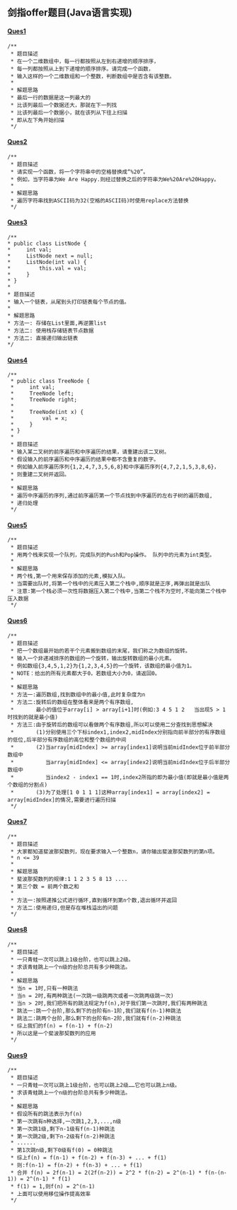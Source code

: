 ## 剑指offer题目(Java语言实现)

#### [Ques1](https://github.com/codekongs/Algorithm-Learning/blob/master/jzoffer/Ques1/src/Solution.java)

```
/**
 * 题目描述
 * 在一个二维数组中，每一行都按照从左到右递增的顺序排序，
 * 每一列都按照从上到下递增的顺序排序。请完成一个函数，
 * 输入这样的一个二维数组和一个整数，判断数组中是否含有该整数。
 *
 * 解题思路
 * 最后一行的数据是这一列最大的
 * 比该列最后一个数据还大，那就在下一列找
 * 比该列最后一个数据小，就在该列从下往上扫描
 * 即从左下角开始扫描
 */
```

#### [Ques2](https://github.com/codekongs/Algorithm-Learning/blob/master/jzoffer/Ques2/src/Solution.java)

```
/**
 * 题目描述
 * 请实现一个函数，将一个字符串中的空格替换成“%20”。
 * 例如，当字符串为We Are Happy.则经过替换之后的字符串为We%20Are%20Happy。
 *
 * 解题思路
 * 遍历字符串找到ASCII码为32(空格的ASCII码)时使用replace方法替换
 */
```

#### [Ques3](https://github.com/codekongs/Algorithm-Learning/blob/master/jzoffer/Ques3/src/Solution.java)

```
/**
* public class ListNode {
*     int val;
*     ListNode next = null;
*     ListNode(int val) {
*         this.val = val;
*     }
* }
*
* 题目描述
* 输入一个链表，从尾到头打印链表每个节点的值。
*
* 解题思路
* 方法一: 存储在List里面,再逆置list
* 方法二: 使用栈存储链表节点数据
* 方法二: 直接递归输出链表
*/
```

#### [Ques4](https://github.com/codekongs/Algorithm-Learning/blob/master/jzoffer/Ques4/src/Solution.java)

```
/**
 * public class TreeNode {
 *     int val;
 *     TreeNode left;
 *     TreeNode right;
 *
 *     TreeNode(int x) {
 *         val = x;
 *     }
 * }
 *
 * 题目描述
 * 输入某二叉树的前序遍历和中序遍历的结果，请重建出该二叉树。
 * 假设输入的前序遍历和中序遍历的结果中都不含重复的数字。
 * 例如输入前序遍历序列{1,2,4,7,3,5,6,8}和中序遍历序列{4,7,2,1,5,3,8,6}，
 * 则重建二叉树并返回。
 *
 * 解题思路
 * 遍历中序遍历的序列,通过前序遍历第一个节点找到中序遍历的左右子树的遍历数组,
 * 递归处理
 */
```

#### [Ques5](https://github.com/codekongs/Algorithm-Learning/blob/master/jzoffer/Ques5/src/Solution.java)

```
/**
 * 题目描述
 * 用两个栈来实现一个队列，完成队列的Push和Pop操作。 队列中的元素为int类型。
 *
 * 解题思路
 * 两个栈,第一个用来保存添加的元素,模拟入队。
 * 当需要出队时,将第一个栈中的元素压入第二个栈中,顺序就是正序,再弹出就是出队
 * 注意:第一个栈必须一次性将数据压入第二个栈中,当第二个栈不为空时,不能向第二个栈中压入数据
 */
```

#### [Ques6](https://github.com/codekongs/Algorithm-Learning/blob/master/jzoffer/Ques6/src/Solution.java)

```
/**
 * 题目描述
 * 把一个数组最开始的若干个元素搬到数组的末尾，我们称之为数组的旋转。
 * 输入一个非递减排序的数组的一个旋转，输出旋转数组的最小元素。
 * 例如数组{3,4,5,1,2}为{1,2,3,4,5}的一个旋转，该数组的最小值为1。
 * NOTE：给出的所有元素都大于0，若数组大小为0，请返回0。
 *
 * 解题思路
 * 方法一:遍历数组,找到数组中的最小值,此时复杂度为n
 * 方法二:旋转后的数组在整体看来是两个有序数组,
 *       最小的值位于array[i] > array[i+1]时(例如:3 4 5 1 2   当出现5 > 1时找到的就是最小值)
 * 方法三:由于旋转后的数组可以看做两个有序数组,所以可以使用二分查找到思想解决
 *       (1)分别使用三个下标index1,index2,midIndex分别指向前半部分的有序数组的低位,后半部分有序数组的高位和整个数组的中间
 *       (2)当array[midIndex] >= array[index1]说明当前midIndex位于前半部分数组中
 *          当array[midIndex] <= array[index2]说明当前midIndex位于后半部分数组中
 *          当index2 - index1 == 1时,index2所指的即为最小值(即就是最小值是两个数组的分割点)
 *       (3)为了处理[1 0 1 1 1]这种array[index1] = array[index2] = array[midIndex]的情况,需要进行遍历扫描
 */
```

#### [Ques7](https://github.com/codekongs/Algorithm-Learning/blob/master/jzoffer/Ques7/src/Solution.java)

```
/**
 * 题目描述
 * 大家都知道斐波那契数列，现在要求输入一个整数n，请你输出斐波那契数列的第n项。
 * n <= 39
 *
 * 解题思路
 * 斐波那契数列的规律:1 1 2 3 5 8 13 ....
 * 第三个数 = 前两个数之和
 *
 * 方法一:按照递推公式进行循环,直到循环到第n个数,退出循环并返回
 * 方法二:使用递归,但是存在堆栈溢出的问题
 */
```

#### [Ques8](https://github.com/codekongs/Algorithm-Learning/blob/master/jzoffer/Ques8/src/Solution.java)

```
/**
 * 题目描述
 * 一只青蛙一次可以跳上1级台阶，也可以跳上2级。
 * 求该青蛙跳上一个n级的台阶总共有多少种跳法。
 *
 * 解题思路
 * 当n = 1时,只有一种跳法
 * 当n = 2时,有两种跳法(一次跳一级跳两次或者一次跳两级跳一次)
 * 当n > 2时,我们把所有的跳法规定为f(n),对于我们第一次跳时,我们有两种跳法
 * 跳法一:跳一个台阶,那么剩下的台阶有n-1阶,我们就有f(n-1)种跳法
 * 跳法二:跳两个台阶,那么剩下的台阶有n-2阶,我们就有f(n-2)种跳法
 * 综上我们的f(n) = f(n-1) + f(n-2)
 * 所以这是一个斐波那契数列的应用
 */
```

#### [Ques9](https://github.com/codekongs/Algorithm-Learning/blob/master/jzoffer/Ques9/src/Solution.java)

```
/**
 * 题目描述
 * 一只青蛙一次可以跳上1级台阶，也可以跳上2级……它也可以跳上n级。
 * 求该青蛙跳上一个n级的台阶总共有多少种跳法。
 *
 * 解题思路
 * 假设所有的跳法表示为f(n)
 * 第一次跳有n种选择,一次跳1,2,3,...,n级
 * 第一次跳1级,剩下n-1级有f(n-1)种跳法
 * 第一次跳2级,剩下n-2级有f(n-2)种跳法
 * ......
 * 第1次跳n级,剩下0级有f(0) = 0种跳法
 * 综上f(n) = f(n-1) + f(n-2) + f(n-3) + ... + f(1)
 * 则:f(n-1) = f(n-2) + f(n-3) + ... + f(1)
 * 合并 f(n) = 2f(n-1) = 2(2f(n-2)) = 2^2 * f(n-2) = 2^(n-1) * f(n-(n-1)) = 2^(n-1) * f(1)
 * f(1) = 1,则f(n) = 2^(n-1)
 * 上面可以使用移位操作提高效率
 */
```
